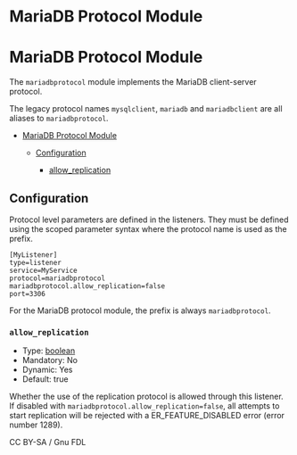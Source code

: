 
# MariaDB Protocol Module

# MariaDB Protocol Module


The `mariadbprotocol` module implements the MariaDB client-server protocol.


The legacy protocol names `mysqlclient`, `mariadb` and `mariadbclient` are all
aliases to `mariadbprotocol`.




* [MariaDB Protocol Module](#mariadb-protocol-module)

  * [Configuration](#configuration)

    * [allow_replication](#allow_replication)




## Configuration


Protocol level parameters are defined in the listeners. They must be defined
using the scoped parameter syntax where the protocol name is used as the prefix.



```
[MyListener]
type=listener
service=MyService
protocol=mariadbprotocol
mariadbprotocol.allow_replication=false
port=3306
```



For the MariaDB protocol module, the prefix is always `mariadbprotocol`.


### `allow_replication`


* Type: [boolean](/en/maxscale-2208-getting-started-mariadb-maxscale-configuration-guide/#booleans)
* Mandatory: No
* Dynamic: Yes
* Default: true


Whether the use of the replication protocol is allowed through this listener. If
disabled with `mariadbprotocol.allow_replication=false`, all attempts to start
replication will be rejected with a ER_FEATURE_DISABLED error (error number
1289).


CC BY-SA / Gnu FDL

